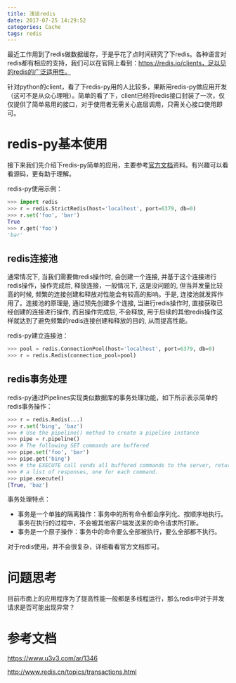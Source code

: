 ```yaml
---
title: 浅谈redis
date: 2017-07-25 14:29:52
categories: Cache
tags: redis
---
```


​	最近工作用到了redis做数据缓存，于是乎花了点时间研究了下redis。各种语言对redis都有相应的支持，我们可以在官网上看到：https://redis.io/clients，足以见的redis的广泛适用性。

​	针对python的client，看了下redis-py用的人比较多，果断用redis-py做应用开发（这可不是从众心理哦）。简单的看了下，client已经将redis接口封装了一次，仅仅提供了简单易用的接口，对于使用者无需关心底层调用，只需关心接口使用即可。

# redis-py基本使用

接下来我们先介绍下redis-py简单的应用，主要参考[官方文档](https://github.com/andymccurdy/redis-py)资料。有兴趣可以看看源码，更有助于理解。

redis-py使用示例：

```python
>>> import redis
>>> r = redis.StrictRedis(host='localhost', port=6379, db=0)
>>> r.set('foo', 'bar')
True
>>> r.get('foo')
'bar'
```

## redis连接池

通常情况下, 当我们需要做redis操作时, 会创建一个连接, 并基于这个连接进行redis操作，操作完成后, 释放连接，一般情况下, 这是没问题的, 但当并发量比较高的时候, 频繁的连接创建和释放对性能会有较高的影响。于是, 连接池就发挥作用了。连接池的原理是, 通过预先创建多个连接, 当进行redis操作时, 直接获取已经创建的连接进行操作, 而且操作完成后, 不会释放, 用于后续的其他redis操作这样就达到了避免频繁的redis连接创建和释放的目的, 从而提高性能。

redis-py建立连接池：

```python
>>> pool = redis.ConnectionPool(host='localhost', port=6379, db=0)
>>> r = redis.Redis(connection_pool=pool)
```

## redis事务处理

redis-py通过Pipelines实现类似数据库的事务处理功能，如下所示表示简单的redis事务操作：

```python
>>> r = redis.Redis(...)
>>> r.set('bing', 'baz')
>>> # Use the pipeline() method to create a pipeline instance
>>> pipe = r.pipeline()
>>> # The following SET commands are buffered
>>> pipe.set('foo', 'bar')
>>> pipe.get('bing')
>>> # the EXECUTE call sends all buffered commands to the server, returning
>>> # a list of responses, one for each command.
>>> pipe.execute()
[True, 'baz']
```

事务处理特点：

- 事务是一个单独的隔离操作：事务中的所有命令都会序列化、按顺序地执行。事务在执行的过程中，不会被其他客户端发送来的命令请求所打断。
- 事务是一个原子操作：事务中的命令要么全部被执行，要么全部都不执行。

对于redis使用，并不会很复杂，详细看看官方文档即可。

# 问题思考

目前市面上的应用程序为了提高性能一般都是多线程运行，那么redis中对于并发请求是否可能出现异常？

# 参考文档

https://www.u3v3.com/ar/1346

http://www.redis.cn/topics/transactions.html

